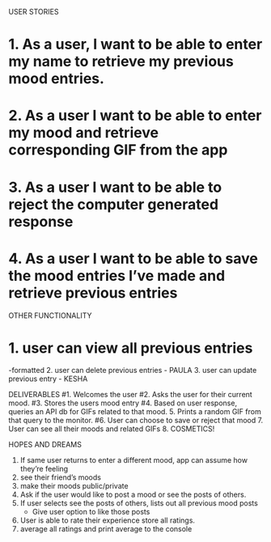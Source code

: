 USER STORIES
# 1.	As a user, I want to be able to enter my name to retrieve my previous mood entries.
# 2.	As a user I want to be able to enter my mood and retrieve corresponding GIF from the app
# 3.	As a user I want to be able to reject the computer generated response
# 4.	As a user I want to be able to save the mood entries I’ve made and retrieve previous entries

OTHER FUNCTIONALITY
# 1. user can view all previous entries
  -formatted
2. user can delete previous entries - PAULA
3. user can update previous entry - KESHA


DELIVERABLES
#1. Welcomes the user
#2. Asks the user for their current mood.
#3. Stores the users mood entry
#4. Based on user response, queries an API db for GIFs related to that mood.
5. Prints a random GIF from that query to the monitor.
#6. User can choose to save or reject that mood
7. User can see all their moods and related GIFs
8. COSMETICS!


HOPES AND DREAMS
1. If same user returns to enter a different mood, app can assume how they’re feeling
2. see their friend’s moods
3. make their moods public/private
4.	Ask if the user would like to post a mood or see the posts of others.
5.	If user selects see the posts of others, lists out all previous mood posts
    - Give user option to like those posts
6.	User is able to rate their experience store all ratings.
7.	average all ratings and print average to the console
